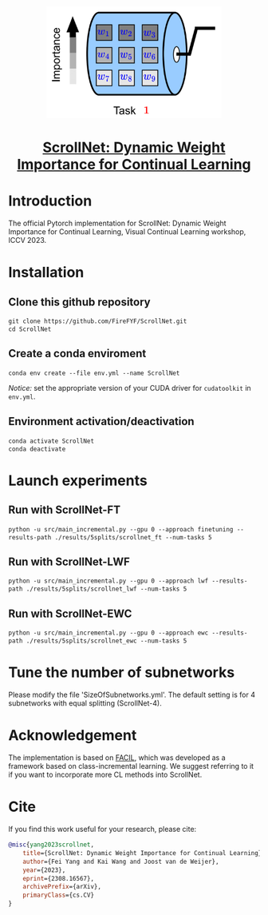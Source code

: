 <div align="center">
<img src="./scrollnet.gif" width="350px">

# [ScrollNet: Dynamic Weight Importance for Continual Learning](http://arxiv.org/abs/2308.16567)

<div align="left">

# Introduction
The official Pytorch implementation for ScrollNet: Dynamic Weight Importance for Continual Learning, Visual Continual Learning workshop, ICCV 2023.

# Installation
## Clone this github repository
```
git clone https://github.com/FireFYF/ScrollNet.git
cd ScrollNet
```
## Create a conda enviroment
```
conda env create --file env.yml --name ScrollNet
```
*Notice:* set the appropriate version of your CUDA driver for `cudatoolkit` in `env.yml`.
## Environment activation/deactivation
```
conda activate ScrollNet
conda deactivate
```

# Launch experiments

## Run with ScrollNet-FT
```
python -u src/main_incremental.py --gpu 0 --approach finetuning --results-path ./results/5splits/scrollnet_ft --num-tasks 5
```
## Run with ScrollNet-LWF
```
python -u src/main_incremental.py --gpu 0 --approach lwf --results-path ./results/5splits/scrollnet_lwf --num-tasks 5
```
## Run with ScrollNet-EWC
```
python -u src/main_incremental.py --gpu 0 --approach ewc --results-path ./results/5splits/scrollnet_ewc --num-tasks 5
```

# Tune the number of subnetworks
Please modify the file 'SizeOfSubnetworks.yml'. The default setting is for 4 subnetworks with equal splitting (ScrollNet-4).  

# Acknowledgement
The implementation is based on [FACIL](https://github.com/mmasana/FACIL), which was developed as a framework based on class-incremental learning. We suggest referring to it if you want to incorporate more CL methods into ScrollNet.

# Cite
If you find this work useful for your research, please cite:
```bibtex
@misc{yang2023scrollnet,
    title={ScrollNet: Dynamic Weight Importance for Continual Learning},
    author={Fei Yang and Kai Wang and Joost van de Weijer},
    year={2023},
    eprint={2308.16567},
    archivePrefix={arXiv},
    primaryClass={cs.CV}
}
```

